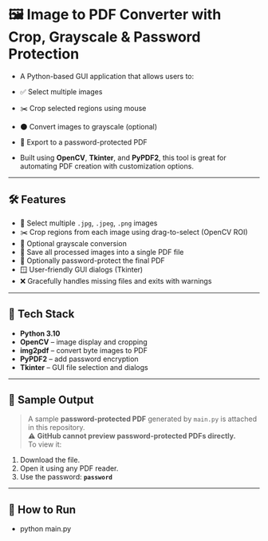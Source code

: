# 🖼️ Image to PDF Converter with Crop, Grayscale & Password Protection

- A Python-based GUI application that allows users to:

- ✅ Select multiple images  
- ✂️ Crop selected regions using mouse  
- 🌑 Convert images to grayscale (optional)  
- 🔐 Export to a password-protected PDF  

- Built using **OpenCV**, **Tkinter**, and **PyPDF2**, this tool is great for automating PDF creation with customization options.

---

## 🛠️ Features

- 📂 Select multiple `.jpg`, `.jpeg`, `.png` images
- ✂️ Crop regions from each image using drag-to-select (OpenCV ROI)
- 🖤 Optional grayscale conversion
- 📄 Save all processed images into a single PDF file
- 🔐 Optionally password-protect the final PDF
- 🪟 User-friendly GUI dialogs (Tkinter)
- ❌ Gracefully handles missing files and exits with warnings

---

## 📌 Tech Stack

- **Python 3.10**
- **OpenCV** – image display and cropping
- **img2pdf** – convert byte images to PDF
- **PyPDF2** – add password encryption
- **Tkinter** – GUI file selection and dialogs

---

## 📂 Sample Output

> A sample **password-protected PDF** generated by `main.py` is attached in this repository.  
> ⚠️ **GitHub cannot preview password-protected PDFs directly.**  
> To view it:
1. Download the file.
2. Open it using any PDF reader.
3. Use the password: **`password`**
   
---

## 🚀 How to Run

- python main.py
